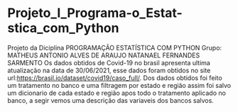 # Projeto_I_Programa-o_Estat-stica_com_Python
Projeto da Diciplina PROGRAMAÇÃO ESTATÍSTICA COM PYTHON Grupo: MATHEUS ANTONIO ALVES DE ARAUJO NATANAEL FERNANDES SARMENTO  Os dados obtidos de Covid-19 no brasil apresenta ultima atualização na data de 30/06/2021, esse dados foram obtidos no site url:https://brasil.io/dataset/covid19/caso_full/. Dos dados obtidos foi feito um tratamento no banco e uma filtragem por estado e região assim foi salvo um dicionario de cada estado e região apos todo o tratamento aplicado no banco, a segir vemos uma descrição das variaveis dos bancos salvos.
